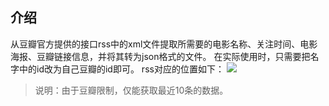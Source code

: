 ## 介绍
从豆瓣官方提供的接口rss中的xml文件提取所需要的电影名称、关注时间、电影海报、豆瓣链接信息，并将其转为json格式的文件。
在实际使用时，只需要把名字中的id改为自己豆瓣的id即可。
rss对应的位置如下：
![](https://i.loli.net/2021/02/24/t7oi64MfOsQwZjW.jpg)
> 说明：由于豆瓣限制，仅能获取最近10条的数据。
